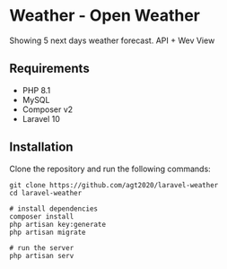 # Weather - Open Weather
Showing 5 next days weather forecast. API + Wev View

## Requirements
- PHP 8.1
- MySQL
- Composer v2
- Laravel 10

## Installation
Clone the repository and run the following commands:
```shell
git clone https://github.com/agt2020/laravel-weather
cd laravel-weather

# install dependencies
composer install
php artisan key:generate
php artisan migrate

# run the server
php artisan serv
```
